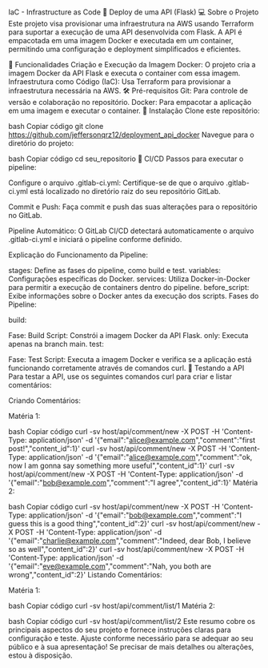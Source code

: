IaC - Infrastructure as Code 🚧 Deploy de uma API (Flask)
💻 Sobre o Projeto
Este projeto visa provisionar uma infraestrutura na AWS usando Terraform para suportar a execução de uma API desenvolvida com Flask. A API é empacotada em uma imagem Docker e executada em um container, permitindo uma configuração e deployment simplificados e eficientes.

💪 Funcionalidades
Criação e Execução da Imagem Docker: O projeto cria a imagem Docker da API Flask e executa o container com essa imagem.
Infraestrutura como Código (IaC): Usa Terraform para provisionar a infraestrutura necessária na AWS.
🛠 Pré-requisitos
Git: Para controle de versão e colaboração no repositório.
Docker: Para empacotar a aplicação em uma imagem e executar o container.
🎲 Instalação
Clone este repositório:

bash
Copiar código
git clone https://github.com/jeffersonqrz12/deployment_api_docker
Navegue para o diretório do projeto:

bash
Copiar código
cd seu_repositorio
🚀 CI/CD
Passos para executar o pipeline:

Configure o arquivo .gitlab-ci.yml: Certifique-se de que o arquivo .gitlab-ci.yml está localizado no diretório raiz do seu repositório GitLab.

Commit e Push: Faça commit e push das suas alterações para o repositório no GitLab.

Pipeline Automático: O GitLab CI/CD detectará automaticamente o arquivo .gitlab-ci.yml e iniciará o pipeline conforme definido.

Explicação do Funcionamento da Pipeline:

stages: Define as fases do pipeline, como build e test.
variables: Configurações específicas do Docker.
services: Utiliza Docker-in-Docker para permitir a execução de containers dentro do pipeline.
before_script: Exibe informações sobre o Docker antes da execução dos scripts.
Fases do Pipeline:

build:

Fase: Build
Script: Constrói a imagem Docker da API Flask.
only: Executa apenas na branch main.
test:

Fase: Test
Script: Executa a imagem Docker e verifica se a aplicação está funcionando corretamente através de comandos curl.
📜 Testando a API
Para testar a API, use os seguintes comandos curl para criar e listar comentários:

Criando Comentários:

Matéria 1:

bash
Copiar código
curl -sv host/api/comment/new -X POST -H 'Content-Type: application/json' -d '{"email":"alice@example.com","comment":"first post!","content_id":1}'
curl -sv host/api/comment/new -X POST -H 'Content-Type: application/json' -d '{"email":"alice@example.com","comment":"ok, now I am gonna say something more useful","content_id":1}'
curl -sv host/api/comment/new -X POST -H 'Content-Type: application/json' -d '{"email":"bob@example.com","comment":"I agree","content_id":1}'
Matéria 2:

bash
Copiar código
curl -sv host/api/comment/new -X POST -H 'Content-Type: application/json' -d '{"email":"bob@example.com","comment":"I guess this is a good thing","content_id":2}'
curl -sv host/api/comment/new -X POST -H 'Content-Type: application/json' -d '{"email":"charlie@example.com","comment":"Indeed, dear Bob, I believe so as well","content_id":2}'
curl -sv host/api/comment/new -X POST -H 'Content-Type: application/json' -d '{"email":"eve@example.com","comment":"Nah, you both are wrong","content_id":2}'
Listando Comentários:

Matéria 1:

bash
Copiar código
curl -sv host/api/comment/list/1
Matéria 2:

bash
Copiar código
curl -sv host/api/comment/list/2
Este resumo cobre os principais aspectos do seu projeto e fornece instruções claras para configuração e teste. Ajuste conforme necessário para se adequar ao seu público e à sua apresentação! Se precisar de mais detalhes ou alterações, estou à disposição.
